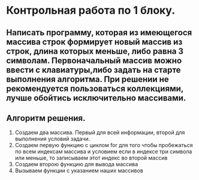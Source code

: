 # Контрольная работа по 1 блоку.

## Написать программу, которая из имеющегося массива строк формирует новый массив из строк, длина которых меньше, либо равна 3 символам. Первоначальный массив можно ввести с клавиатуры,либо задать на старте выполнения алгоритма. При решении не рекомендуется пользоваться коллекциями, лучше обойтись исключительно массивами.

## Алгоритм решения.

1. Создаем два массива. Первый для всей информации, второй для выполнения условий задачи.
2. Создаем первую функцию с циклом for для того чтобы пробежаться по всем индексам массива и условием если в индексе три символа или меньше, то записываем этот индекс во второй массив
3. Создаем второю функцию для вывода массива 
4. Вызываем функции с указанием наших массивов